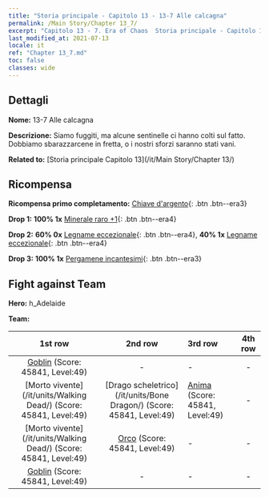 ```yaml
---
title: "Storia principale - Capitolo 13 - 13-7 Alle calcagna"
permalink: /Main Story/Chapter 13_7/
excerpt: "Capitolo 13 - 7. Era of Chaos  Storia principale - Capitolo 13_7. 13-7 Alle calcagna"
last_modified_at: 2021-07-13
locale: it
ref: "Chapter 13_7.md"
toc: false
classes: wide
---
```


## Dettagli

 **Nome:** 13-7 Alle calcagna

 **Descrizione:** Siamo fuggiti, ma alcune sentinelle ci hanno colti sul fatto. Dobbiamo sbarazzarcene in fretta, o i nostri sforzi saranno stati vani.

 **Related to:** [Storia principale Capitolo 13](/it/Main Story/Chapter 13/)

## Ricompensa

 **Ricompensa primo completamento:** [Chiave d'argento](/ItemsIT/con_693/){: .btn .btn--era3}

 **Drop 1:** **100% 1x** [Minerale raro +1](/ItemsIT/mat_40/){: .btn .btn--era4}

 **Drop 2:** **60% 0x** [Legname eccezionale](/ItemsIT/mat_34/){: .btn .btn--era4}, **40% 1x** [Legname eccezionale](/ItemsIT/mat_34/){: .btn .btn--era4}

 **Drop 3:** **100% 1x** [Pergamene incantesimi](/ItemsIT/con_694/){: .btn .btn--era3}


## Fight against Team
 **Hero:** h_Adelaide

 **Team:**


  | 1st row | 2nd row | 3rd row | 4th row |
  |:----:|:----:|:----|:----:|
  | [Goblin](/it/units/Goblin/) (Score: 45841, Level:49)  | - | - | - |
  | [Morto vivente](/it/units/Walking Dead/) (Score: 45841, Level:49)  | [Drago scheletrico](/it/units/Bone Dragon/) (Score: 45841, Level:49)  | [Anima](/it/units/Wight/) (Score: 45841, Level:49)  | - |
  | [Morto vivente](/it/units/Walking Dead/) (Score: 45841, Level:49)  | [Orco](/it/units/Orc/) (Score: 45841, Level:49)  | - | - |
  | [Goblin](/it/units/Goblin/) (Score: 45841, Level:49)  | - | - | - |


